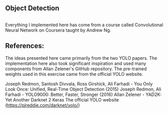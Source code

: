 ## Object Detection

<img src=" ">



Everything I implemented here has come from a course called Convolutional Neural Network on Coursera taught by Andrew Ng. 

## References: 
The ideas presented here came primarily from the two YOLO papers. The implementation here also took significant inspiration and used many components from Allan Zelener's GitHub repository. The pre-trained weights used in this exercise came from the official YOLO website.

Joseph Redmon, Santosh Divvala, Ross Girshick, Ali Farhadi - You Only Look Once: Unified, Real-Time Object Detection (2015)
Joseph Redmon, Ali Farhadi - YOLO9000: Better, Faster, Stronger (2016)
Allan Zelener - YAD2K: Yet Another Darknet 2 Keras
The official YOLO website (https://pjreddie.com/darknet/yolo/)

